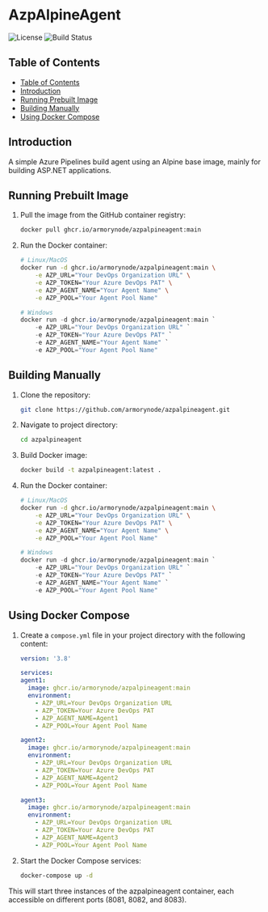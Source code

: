 <h1>AzpAlpineAgent</h1>

![License](https://img.shields.io/badge/license-Apache_2.0-orange.svg)
![Build Status](https://github.com/armorynode/azpalpineagent/actions/workflows/build-and-push-image.yml/badge.svg)

## Table of Contents

- [Table of Contents](#table-of-contents)
- [Introduction](#introduction)
- [Running Prebuilt Image](#running-prebuilt-image)
- [Building Manually](#building-manually)
- [Using Docker Compose](#using-docker-compose)

## Introduction

A simple Azure Pipelines build agent using an Alpine base image, mainly for building ASP.NET applications.

## Running Prebuilt Image

1. Pull the image from the GitHub container registry:
   ```sh
   docker pull ghcr.io/armorynode/azpalpineagent:main
   ```
2. Run the Docker container:
    ```sh
	# Linux/MacOS
    docker run -d ghcr.io/armorynode/azpalpineagent:main \
		-e AZP_URL="Your DevOps Organization URL" \
		-e AZP_TOKEN="Your Azure DevOps PAT" \
		-e AZP_AGENT_NAME="Your Agent Name" \
		-e AZP_POOL="Your Agent Pool Name"
    ```

	```PowerShell
	# Windows
	docker run -d ghcr.io/armorynode/azpalpineagent:main `
		-e AZP_URL="Your DevOps Organization URL" `
		-e AZP_TOKEN="Your Azure DevOps PAT" `
		-e AZP_AGENT_NAME="Your Agent Name" `
		-e AZP_POOL="Your Agent Pool Name"
	```

## Building Manually

1. Clone the repository:
	```sh
	git clone https://github.com/armorynode/azpalpineagent.git
	```
2. Navigate to project directory:
	```sh
	cd azpalpineagent
	```
3. Build Docker image:
	```sh
	docker build -t azpalpineagent:latest .
	```
4. Run the Docker container:
    ```sh
	# Linux/MacOS
    docker run -d ghcr.io/armorynode/azpalpineagent:main \
		-e AZP_URL="Your DevOps Organization URL" \
		-e AZP_TOKEN="Your Azure DevOps PAT" \
		-e AZP_AGENT_NAME="Your Agent Name" \
		-e AZP_POOL="Your Agent Pool Name"
    ```

	```PowerShell
	# Windows
	docker run -d ghcr.io/armorynode/azpalpineagent:main `
		-e AZP_URL="Your DevOps Organization URL" `
		-e AZP_TOKEN="Your Azure DevOps PAT" `
		-e AZP_AGENT_NAME="Your Agent Name" `
		-e AZP_POOL="Your Agent Pool Name"
	```

## Using Docker Compose

1. Create a `compose.yml` file in your project directory with the following content:
	```yml
	version: '3.8'

	services:
	agent1:
	  image: ghcr.io/armorynode/azpalpineagent:main
	  environment:
	    - AZP_URL=Your DevOps Organization URL
	    - AZP_TOKEN=Your Azure DevOps PAT
	    - AZP_AGENT_NAME=Agent1
	    - AZP_POOL=Your Agent Pool Name
 
	agent2:
	  image: ghcr.io/armorynode/azpalpineagent:main
	  environment:
	    - AZP_URL=Your DevOps Organization URL
	    - AZP_TOKEN=Your Azure DevOps PAT
	    - AZP_AGENT_NAME=Agent2
	    - AZP_POOL=Your Agent Pool Name

	agent3:
	  image: ghcr.io/armorynode/azpalpineagent:main
	  environment:
	    - AZP_URL=Your DevOps Organization URL
	    - AZP_TOKEN=Your Azure DevOps PAT
	    - AZP_AGENT_NAME=Agent3
	    - AZP_POOL=Your Agent Pool Name
	```

2. Start the Docker Compose services:
	```sh
	docker-compose up -d
	```

This will start three instances of the azpalpineagent container, each accessible on different ports (8081, 8082, and 8083).
